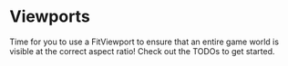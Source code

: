 # Viewports

Time for you to use a FitViewport to ensure that an entire game world is visible at the correct aspect ratio! Check out the TODOs to get started.
